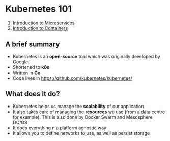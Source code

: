 # Kubernetes 101

1. [Introduction to Microservices](https://github.com/alysanne/kubernetes-notes/blob/master/kubernetes-notes-1.md)
2. [Introduction to Containers](https://github.com/alysanne/kubernetes-notes/blob/master/kubernetes-notes-2.md)


## A brief summary

- Kubernetes is an __open-source__ tool which was originally developed by Google.
- Shortened to __k8s__
- Written in __Go__
- Code lives in https://github.com/kubernetes/kubernetes/


## What does it do?

- Kubernetes helps us manage the __scalability__ of our application
- It also takes care of managing the __resources__ we use (from a data centre for example). This is also done by Docker Swarm and Mesosphere DC/OS
- It does everything n a platform agnostic way
- It allows you to define networks to use, as well as persist storage
